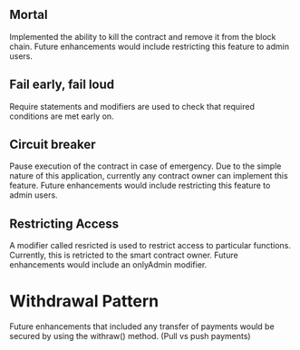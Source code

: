 ## Mortal
Implemented the ability to kill the contract and remove it from the block chain. Future enhancements would include restricting this feature to admin users.

## Fail early, fail loud
Require statements and modifiers are used to check that required conditions are met early on.

## Circuit breaker
Pause execution of the contract in case of emergency. Due to the simple nature of this application, currently any contract owner can implement this feature. Future enhancements would include restricting this feature to admin users.

## Restricting Access
A modifier called resricted is used to restrict access to particular functions. Currently, this is retricted to the smart contract owner. Future enhancements would include an onlyAdmin modifier.

# Withdrawal Pattern
Future enhancements that included any transfer of payments would be secured by using the withraw() method. (Pull vs push payments)

